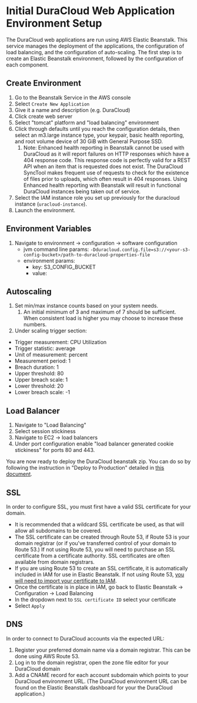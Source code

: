 # Initial DuraCloud Web Application Environment Setup

The DuraCloud web applications are run using AWS Elastic Beanstalk. This service manages the deployment of the applications, the configuration of load balancing, and the configuration of auto-scaling. The first step is to create an Elastic Beanstalk environment, followed by the configuration of each component.

## Create Environment

1. Go to the Beanstalk Service in the AWS console
2. Select `Create New Application`
3. Give it a name and description (e.g. DuraCloud)
4. Click create web server
5. Select "tomcat" platform and "load balancing" environment
6. Click through defaults until you reach the configuration details, then select an m3.large instance type, your keypair, 
   basic health reporting, and root volume device of 30 GiB with General Purpose SSD.
   1. Note: Enhanced health reporting in Beanstalk cannot be used with DuraCloud as it will report failures on HTTP 
   responses which have a 404 response code. This response code is perfectly valid for a REST API when an item that is requested does not exist. The DuraCloud SyncTool makes frequent use of requests to check for the existence of files prior to uploads, which often result in 404 responses. Using Enhanced health reporting with Beanstalk will result in functional DuraCloud instances being taken out of service.
7. Select the IAM instance role you set up previously for the duracloud instance (`uracloud-instance`).
8. Launch the environment.

## Environment Variables
1. Navigate to environment -> configuration -> software configuration
    * jvm command line params:
      ```-Dduracloud.config.file=s3://<your-s3-config-bucket>/path-to-duracloud-properties-file```
    * environment params:
       * key: S3_CONFIG_BUCKET
       * value: <your-s3-config-bucket>

## Autoscaling
1. Set min/max instance counts based on your system needs.
   1. An initial minimum of 3 and maximum of 7 should be sufficient. When consistent load is higher you may choose to increase these numbers.
2. Under scaling trigger section:
  * Trigger measurement: CPU Utilization
  * Trigger statistic: average
  * Unit of measurement: percent
  * Measurement period: 1
  * Breach duration: 1
  * Upper threshold: 80
  * Upper breach scale: 1
  * Lower threshold: 20
  * Lower breach scale: -1

## Load Balancer
1. Navigate to "Load Balancing"
2. Select session stickiness
3. Navigate to EC2 -> load balancers
4. Under port configuration enable "load balancer generated cookie stickiness" for ports 80 and 443.

You are now ready to deploy the DuraCloud beanstalk zip. You can do so by following the instruction in "Deploy to Production" detailed in [this document](release-new-version.md).

## SSL

In order to configure SSL, you must first have a valid SSL certificate for your domain.

* It is recommended that a wildcard SSL certificate be used, as that will allow all subdomains to be covered.
* The SSL certificate can be created through Route 53, if Route 53 is your domain registrar (or if you've transferred control of your domain to Route 53.) If not using Route 53, you will need to purchase an SSL certificate from a certificate authority. SSL certificates are often available from domain registrars.
* If you are using Route 53 to create an SSL certificate, it is automatically included in IAM for use in Elastic Beanstalk. If not using Route 53, [you will need to import your certificate to IAM](http://docs.aws.amazon.com/elasticbeanstalk/latest/dg/configuring-https-ssl-upload.html).
* Once the certificate is in place in IAM, go back to Elastic Beanstalk -> Configuration -> Load Balancing
* In the dropdown next to `SSL certificate ID` select your certificate
* Select `Apply`

## DNS

In order to connect to DuraCloud accounts via the expected URL:

1. Register your preferred domain name via a domain registrar. This can be done using AWS Route 53.
2. Log in to the domain registrar, open the zone file editor for your DuraCloud domain
3. Add a CNAME record for each account subdomain which points to your DuraCloud environment URL. (The DuraCloud environment URL can be found on the Elastic Beanstalk dashboard for your the DuraCloud application.)